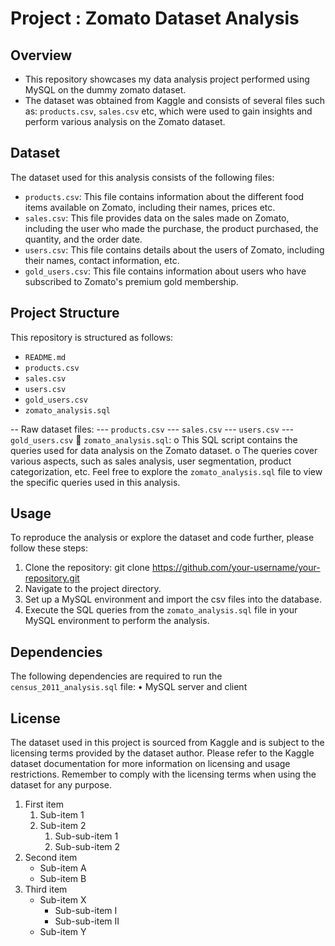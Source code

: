 # Project : Zomato Dataset Analysis
## Overview
-	This repository showcases my data analysis project performed using MySQL on the dummy zomato dataset. 
-	The dataset was obtained from Kaggle and consists of several files such as: `products.csv`, `sales.csv` etc, which were used to gain insights and perform various analysis on the Zomato dataset. 
## Dataset
The dataset used for this analysis consists of the following files:
-	`products.csv`: This file contains information about the different food items available on Zomato, including their names, prices etc.
-	`sales.csv`: This file provides data on the sales made on Zomato, including the user who made the purchase, the product purchased, the quantity, and the order date.
-	`users.csv`: This file contains details about the users of Zomato, including their names, contact information, etc.
-	`gold_users.csv`: This file contains information about users who have subscribed to Zomato's premium gold membership.
## Project Structure
This repository is structured as follows:
-	`README.md`
-	`products.csv`
-	`sales.csv`
-	`users.csv`
-	`gold_users.csv`
-	`zomato_analysis.sql`

-- Raw dataset files:
--- `products.csv`
--- `sales.csv`
--- `users.csv` 
--- `gold_users.csv`
	`zomato_analysis.sql`: 
o	This SQL script contains the queries used for data analysis on the Zomato dataset.
o	The queries cover various aspects, such as sales analysis, user segmentation, product categorization, etc.
Feel free to explore the `zomato_analysis.sql` file to view the specific queries used in this analysis.
## Usage
To reproduce the analysis or explore the dataset and code further, please follow these steps:
1.	Clone the repository:
git clone https://github.com/your-username/your-repository.git
2.	Navigate to the project directory.
3.	Set up a MySQL environment and import the csv files into the database.
4.	Execute the SQL queries from the `zomato_analysis.sql` file in your MySQL environment to perform the analysis.
## Dependencies
The following dependencies are required to run the `census_2011_analysis.sql` file:
•	MySQL server and client
## License
The dataset used in this project is sourced from Kaggle and is subject to the licensing terms provided by the dataset author. Please refer to the Kaggle dataset documentation for more information on licensing and usage restrictions.
Remember to comply with the licensing terms when using the dataset for any purpose.


1. First item
    1. Sub-item 1
    2. Sub-item 2
        1. Sub-sub-item 1
        2. Sub-sub-item 2
2. Second item
    - Sub-item A
    - Sub-item B
3. Third item
    - Sub-item X
        - Sub-sub-item I
        - Sub-sub-item II
    - Sub-item Y

